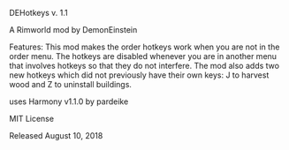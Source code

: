 DEHotkeys v. 1.1

A Rimworld mod by DemonEinstein


Features:
	This mod makes the order hotkeys work when you are not in the order menu. The hotkeys are disabled
	whenever you are in another menu that involves hotkeys so that they do not interfere. The mod also
	adds two new hotkeys which did not previously have their own keys: J to harvest wood and Z to
	uninstall buildings.


uses Harmony v1.1.0 by pardeike


MIT License

Released August 10, 2018
